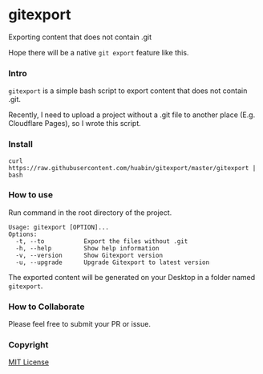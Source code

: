 # gitexport

Exporting content that does not contain .git 

Hope there will be a native `git export` feature like this.

### Intro

`gitexport` is a simple bash script to export content that does not contain .git.

Recently, I need to upload a project without a .git file to another place (E.g. Cloudflare Pages), so I wrote this script.

### Install

```
curl https://raw.githubusercontent.com/huabin/gitexport/master/gitexport | bash
```

### How to use

Run command in the root directory of the project.

```
Usage: gitexport [OPTION]...
Options:
  -t, --to           Export the files without .git
  -h, --help         Show help information
  -v, --version      Show Gitexport version
  -u, --upgrade      Upgrade Gitexport to latest version
```

The exported content will be generated on your Desktop in a folder named `gitexport`.

### How to Collaborate

Please feel free to submit your PR or issue.

### Copyright

[MIT License](LICENSE)

